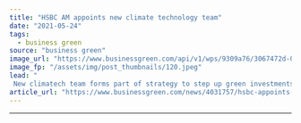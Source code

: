 ```yaml
---
title: "HSBC AM appoints new climate technology team"
date: "2021-05-24"
tags: 
  - business green
source: "business green"
image_url: "https://www.businessgreen.com/api/v1/wps/9309a76/3067472d-0156-4bb6-9c13-d06a5e2e4b01/2/hsbc-sign-2-185x114.jpeg"
image_fp: "/assets/img/post_thumbnails/120.jpeg"
lead: "
 New climatech team forms part of strategy to step up green investments ..."
article_url: "https://www.businessgreen.com/news/4031757/hsbc-appoints-climate-technology-team"
---
```


---
